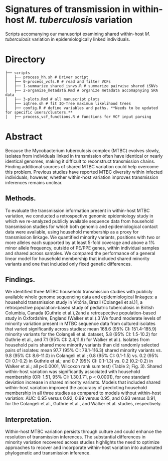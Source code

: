 # Signatures of transmission in within-host *M. tuberculosis* variation

Scripts accomanying our manuscript examining shared within-host *M. tuberculosis* variation in epidemiologically linked individuals. 

# Directory

```
├── scripts
│   ├── process_hh.sh # Driver script
│   ├── 0-process_vcfs.R # read and filter VCFs
│   ├── 1-summarize_shared_isnvs.R # summarize pairwise shared iSNVs
│   ├── 2-organize_metadata.Rmd # organize metadata accomapnying SRA data
│   ├── 3-plots.Rmd # all manuscript plots
│   ├── iqtree.sh # fit IQ-Tree maximum likelihood trees
│   ├── config.R # define variables and paths. **Needs to be updated for specific users/clusters.**
│   ├── process_vcf_functions.R # functions for VCF input parsing

```

# Abstract
Because the Mycobacterium tuberculosis complex (MTBC) evolves slowly, isolates from individuals linked in transmission often have identical or nearly identical genomes, making it difficult to reconstruct transmission chains. Finding additional sources of shared MTBC variation could help overcome this problem. Previous studies have reported MTBC diversity within infected individuals; however, whether within-host variation improves transmission inferences remains unclear.

## Methods.
To evaluate the transmission information present in within-host MTBC variation, we conducted a retrospective genomic epidemiology study in which we re-analyzed publicly available sequence data from household transmission studies for which both genomic and epidemiological contact data were available, using household membership as a proxy for transmission linkage. We quantified minority variants, positions with two or more alleles each supported by at least 5-fold coverage and above a 1% minor allele frequency, outside of PE/PPE genes, within individual samples and shared across samples. We compared the performance of a general linear model for household membership that included shared minority variants and one that included only fixed genetic differences. 

## Findings. 
We identified three MTBC household transmission studies with publicly available whole genome sequencing data and epidemiological linkages: a household transmission study in Vitória, Brazil (Colangeli et al.)1, a retrospective population-based study of pediatric tuberculosis in British Columbia, Canada (Guthrie et al.),2and a retrospective population-based study in Oxfordshire, England (Walker et al.).3 We found moderate levels of minority variation present in MTBC sequence data from cultured isolates that varied significantly across studies: mean 168.6 (95% CI: 151.4-185.9) minority variants for the Colangeli et al. dataset, 5.8 (95% CI: 1.5-10.2) for Guthrie et al., and 7.1 (95% CI: 2.4,11.9) for Walker et al.). Isolates from household pairs shared more minority variants than did randomly selected pairs of isolates: mean 97.7 (95% CI: 79.1-116.3) shared minority variants vs. 9.8 (95% CI: 8.6-11.0) in Colangeli et al.; 0.8 (95% CI: 0.1-1.5) vs. 0.2 (95% CI: 0.1-0.2) in Guthrie et al.; and 0.7 (95% CI: 0.1-1.3) vs. 0.2 (0.2-0.2) in Walker et al.; all p<0.0001, Wilcoxon rank sum test) (Table 2; Fig. 3). Shared within-host variation was significantly associated with household membership (OR: 1.51, 95% CI: 1.30,1.71, p < 0.0001), for one standard deviation increase in shared minority variants. Models that included shared within-host variation improved the accuracy of predicting household membership in all three studies as compared to models without within-host variation: AUC: 0.95 versus 0.92, 0.99 versus 0.95, and 0.93 versus 0.91, for the Colangeli et al., Guthrie et al., and Walker et al. studies, respectively. 

## Interpretation. 
Within-host MTBC variation persists through culture and could enhance the resolution of transmission inferences. The substantial differences in minority variation recovered across studies highlights the need to optimize approaches to recover and incorporate within-host variation into automated phylogenetic and transmission inference. 
